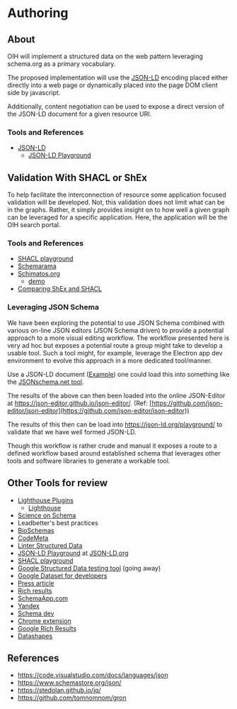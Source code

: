 # Authoring

## About

OIH will implement a structured data on the web pattern leveraging schema.org as a
primary vocabulary.

The proposed implementation will use the [JSON-LD](https://json-ld.org/) encoding placed either directly into
a web page or dynamically placed into the page DOM client side by javascript.

Additionally, content negotiation can be used to expose a direct version of the JSON-LD
document for a given resource URI.  

### Tools and References

- [JSON-LD](https://json-ld.org/)
  - [JSON-LD Playground](https://json-ld.org/playground/)

## Validation With SHACL or ShEx

To help facilitate the interconnection of resource some application focused validation will be developed.
Not, this validation does not limit what can be in the graphs.  Rather, it simply provides insight on to how
well a given graph can be leveraged for a specific application.  Here, the application will be the OIH search portal.

### Tools and References
- [SHACL playground](https://shacl.org/playground/)
- [Schemarama](https://github.com/google/schemarama)
- [Schimatos.org](https://github.com/schimatos/schimatos.org)  
  - [demo](http://rsmsrv01.nci.org.au:8080/schimatos/)
- [Comparing ShEx and SHACL](https://book.validatingrdf.com/bookHtml013.html)

### Leveraging JSON Schema

We have been exploring the potential to use JSON Schema combined with various on-line JSON editors (JSON Schema driven) to provide a potential approach to a more visual editing workflow. The workflow presented here is very ad hoc but exposes a potential route a group might take to develop a usable tool. Such a tool might, for example, leverage the Electron app dev environment to evolve this approach in a more dedicated tool/manner.

Use a JSON-LD document ([Example](./projects/graphs/sosproj.json)) one could load this into something like 
the [JSONschema.net tool](https://jsonschema.net/).

The results of the above can then been loaded into the online JSON-Editor at https://json-editor.github.io/json-editor/. (Ref: [https://github.com/json-editor/json-editor](https://github.com/json-editor/json-editor))

The results of this then can be load into https://json-ld.org/playground/ to validate that we have well formed JSON-LD.

Though this workflow is rather crude and manual it exposes a route to a defined workflow based around established schema that leverages other tools and software libraries to generate a workable tool.

## Other Tools for review

- [Lighthouse Plugins](https://github.com/GoogleChrome/lighthouse/blob/master/docs/plugins.md)
  - [Lighthouse](https://github.com/GoogleChrome/lighthouse)
- [Science on Schema](https://github.com/ESIPFed/science-on-schema.org//)
- Leadbetter's best practices
- [BioSchemas](http://bioschemas.org/)
- [CodeMeta](https://codemeta.github.io/)
- [Linter Structured Data](http://linter.structured-data.org/)
- [JSON-LD Playground](https://json-ld.org/playground/) at
    [JSON-LD.org](https://json-ld.org)
- [SHACL playground](https://shacl.org/playground/)
- [Google Structured Data testing tool](https://search.google.com/structured-data/testing-tool) (going away)
- [Google Dataset for
    developers](https://developers.google.com/search/docs/data-types/dataset)
- [Press
    article](https://www.schemaapp.com/tools/say-goodbye-to-googles-structured-data-testing-tool-and-hello-to-the-alternatives/)
- [Rich results](https://search.google.com/test/rich-results)
- [SchemaApp.com](https://www.schemaapp.com/solutions/structured-data-health-check-diagnostic/)
- [Yandex](https://webmaster.yandex.com/tools/microtest/)
- [Schema dev](https://test.schema.dev/)
- [Chrome
    extension](https://chrome.google.com/webstore/detail/ryte-structured-data-help/ndodccbbcdpcmabmiocobdnfiaaimgnk?hl=en)
- [Google Rich Results](https://search.google.com/test/rich-results)
- [Datashapes](http://datashapes.org/)

## References

* https://code.visualstudio.com/docs/languages/json
* https://www.schemastore.org/json/
* https://stedolan.github.io/jq/
* https://github.com/tomnomnom/gron
